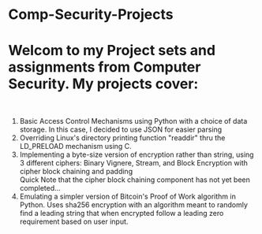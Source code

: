 # Comp-Security-Projects
<h1>Welcom to my Project sets and assignments from Computer Security. My projects cover: </h2>
<br />

1. Basic Access Control Mechanisms using Python with a choice of data storage. In this case, I decided to use JSON for easier parsing
2. Overriding Linux's directory printing function "readdir" thru the LD_PRELOAD mechanism using C.
3. Implementing a byte-size version of encryption rather than string, using 3 different ciphers: Binary Vignere, Stream, and Block Encryption with cipher block chaining and padding
<br />Quick Note that the cipher block chaining component has not yet been completed...
4. Emulating a simpler version of Bitcoin's Proof of Work algorithm in Python. Uses sha256 encryption with an algorithm meant to randomly find a leading string that when encrypted follow 
a leading zero requirement based on user input.

